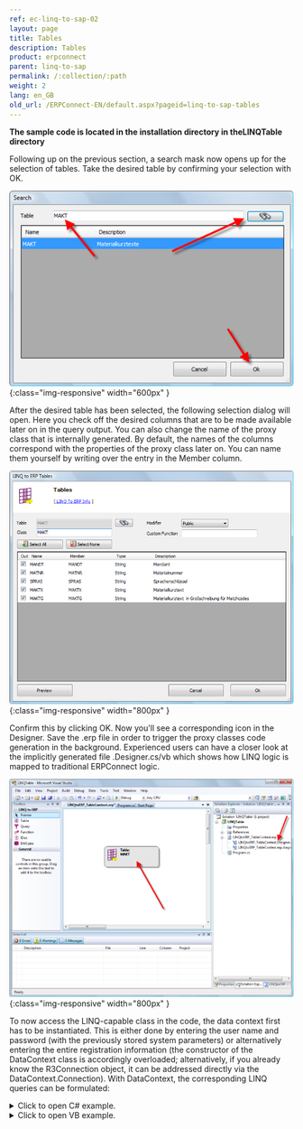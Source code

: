 ```yaml
---
ref: ec-linq-to-sap-02
layout: page
title: Tables
description: Tables
product: erpconnect
parent: linq-to-sap
permalink: /:collection/:path
weight: 2
lang: en_GB
old_url: /ERPConnect-EN/default.aspx?pageid=linq-to-sap-tables
---
```


**The sample code is located in the installation directory in theLINQTable directory**

Following up on the previous section, a search mask now opens up for the selection of tables. Take the desired table by confirming your selection with OK. 

![LINQToERP-Tables-001](/img/content/LINQToERP-Tables-001.png){:class="img-responsive" width="600px" }


After the desired table has been selected, the following selection dialog will open. Here you check off the desired columns that are to be made available later on in the query output. You can also change the name of the proxy class that is internally generated. By default, the names of the columns correspond with the properties of the proxy class later on. You can name them yourself by writing over the entry in the Member column.

![LINQToERP-Tables-002](/img/content/LINQToERP-Tables-002.png){:class="img-responsive" width="800px" }

Confirm this by clicking OK. Now you'll see a corresponding icon in the Designer. Save the .erp file in order to trigger the proxy classes code generation in the background. Experienced users can have a closer look at the implicitly generated file .Designer.cs/vb which shows how LINQ logic is mapped to traditional ERPConnect logic.  

![LINQToERP-Tables-003](/img/content/LINQToERP-Tables-003.png){:class="img-responsive" width="800px" }

To now access the LINQ-capable class in the code, the data context first has to be instantiated. This is either done by entering the user name and password (with the previously stored system parameters) or alternatively entering the entire registration information (the constructor of the DataContext class is accordingly overloaded; alternatively, if you already know the R3Connection object, it can be addressed directly via the DataContext.Connection). With DataContext, the corresponding LINQ queries can be formulated: 


<details>
<summary>Click to open C# example.</summary>
{% highlight csharp %}
static void Main(string[] args) 
{ 
   SAPContext sc = new SAPContext("TestUser", "SECRET01"); 
  
   var MyTexts = from t in sc.MAKTList 
             where t.MATNR.StartsWith("100") 
             && t.SPRAS == "D" 
             select t; 
  
   foreach (var MyText in MyTexts) 
      Console.WriteLine(MyText.MATNR + " " + MyText.MAKTX); 
   Console.WriteLine("Press any key to exit"); 
   Console.ReadLine(); 
}
{% endhighlight %}
</details>

<details>
<summary>Click to open VB example.</summary>
{% highlight visualbasic %}
Sub Main() 
   Dim sc As New LINQTable.SAPContext("TestUser", "SECRET01") 
   Dim MyTexts = From t In sc.MAKTList _ 
            Where t.MATNR.StartsWith("100") _ 
            And t.SPRAS = "D" 
  
   For Each MyText In MyTexts 
      Console.WriteLine(MyText.MATNR & " " & _ 
      MyText.MAKTX) 
   Next 
  
   Console.WriteLine("Press any key to exit") 
   Console.ReadLine() 
End Sub
{% endhighlight %}
</details>